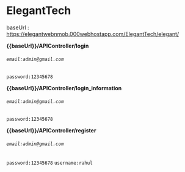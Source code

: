 # ElegantTech
baseUrl : https://elegantwebnmob.000webhostapp.com/ElegantTech/elegant/

**{{baseUrl}}/APIController/login**
###### ```email:admin@gmail.com```
```password:12345678```

**{{baseUrl}}/APIController/login_information**
###### ```email:admin@gmail.com```
```password:12345678```

**{{baseUrl}}/APIController/register**
###### ```email:admin@gmail.com```
```password:12345678```
```username:rahul```

